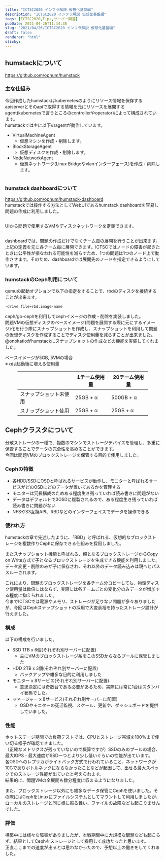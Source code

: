 ```yaml
---
title: "ICTSC2020 インフラ解説 仮想化基盤編"
description: "ICTSC2020 インフラ解説 仮想化基盤編"
tags: [ICTSC2020,Tips,サーバー関連]
pubDate: 2021-04-26T11:14:38
slug: "2021/04/26/ICTSC2020 インフラ解説 仮想化基盤編"
draft: false
renderer: "html"
sticky: 
---
```



<h2>humstackについて</h2>



<p><a href="https://github.com/ophum/humstack">https://github.com/ophum/humstack</a></p>



<h3>主な仕組み</h3>



<p>今回作成したhumstackはkubernetesのようにリソース情報を保存するapiserverとそのapiで取得する情報を元にリソースを展開するagent(kubernetesで言うところのcontrollerやoperator)によって構成されています。<br>
humstackでは主に以下のagentが動作しています。</p>



<ul><li>VirtualMachineAgent<ul><li>仮想マシンを作成・削除します。</li></ul></li><li>BlockStorageAgent<ul><li>仮想ディスクを作成・削除します。</li></ul></li><li>NodeNetworkAgent<ul><li>仮想ネットワーク(Linux Bridgeやvlanインターフェース)を作成・削除します。</li></ul></li></ul>



<figure class="wp-block-image"><img decoding="async" src="https://i.imgur.com/D8bVcB1.png.webp" alt=""/></figure>



<h3>humstack dashboardについて</h3>



<p><a href="https://github.com/ophum/humstack-dashboard">https://github.com/ophum/humstack-dashboard</a><br> humstackでは操作する方法としてWebUIであるhumstack dashboardを容易し問題の作成に利用しました。</p>



<figure class="wp-block-image"><img decoding="async" src="https://i.imgur.com/RFN0pBl.png.webp" alt=""/></figure>



<p>UIから問題で使用するVMやディスクネットワークを定義できます。<br>
</p>



<figure class="wp-block-image"><img decoding="async" src="https://i.imgur.com/JbP6XQP.png.webp" alt=""/></figure>



<p>dashboardでは、問題の作成だけでなくチーム毎の展開を行うことが出来ます。<br>
上記の定義を元に各チーム毎に展開できます。ICTSCではノードの障害が起きたときに公平性が損なわれる可能性を減らすため、1つの問題は1つのノード上で動作させます。そのため、dashboardでは展開先のノードを指定できるようにしています。<br>
</p>



<h3>humstackのCeph利用について</h3>



<p>qemuの起動オプションで以下の指定をすることで、rbdのディスクを接続することが出来ます。</p>


<div class="wp-block-syntaxhighlighter-code "><pre class="brush: plain; title: ; title: ; notranslate" title=""><code>-drive file=rbd:image-name</code></pre></div>


<p>ceph/go-cephを利用してcephイメージの作成・削除を実装しました。<br>
問題VMの仮想ディスクのベースイメージ(問題を展開する際に元にするイメージ)化を行う際にスナップショットを作成し、スナップショットを利用して問題の仮想ディスクを作成することでディスク使用量を減らすことが出来ました。<br>
@onokatioがhumstackにスナップショットの作成などの機能を実装してくれました。</p>



<p>ベースイメージが5GB, 5VMの場合<br>
※ αは起動後に増える使用量</p>



<figure class="wp-block-table"><table class=""><thead><tr><th></th><th>1チーム使用量</th><th>20チーム使用量</th></tr></thead><tbody><tr><td>スナップショット未使用</td><td>25GB + α</td><td>500GB + α</td></tr><tr><td>スナップショット使用</td><td>25GB + α</td><td>25GB + α</td></tr></tbody></table></figure>



<h2>Cephクラスタについて</h2>



<p>分散ストレージの一種で、複数のマシンでストレージデバイスを管理し、多重に保管することでデータの完全性を高めることができます。<br>
今回は問題VMのブロックストレージを保管する目的で使用しました。</p>



<h3>Cephの特徴</h3>



<ul><li>各HDD/SSDにOSDと呼ばれるサービスが動作し、モニターと呼ばれるサービスがどのOSDにどのデータが置いてあるかを管理する</li><li>モニターは冗長構成のためある程度生き残っていれば読み書きに問題がない</li><li>データはデフォルトで3OSDに複製されるので、ある程度生き残っていれば読み書きに問題がない</li><li>NFSやS3互換API、RBDなどのインターフェイスでデータを操作できる</li></ul>



<h3>使われ方</h3>



<p>humstackの章で先述したように、「RBD」と呼ばれる、仮想的なブロックストレージを複数作りCephに保存できる仕組みを採用しました。</p>



<p>またスナップショット機能と呼ばれる、親となるブロックストレージからCopy on Write方式で子となるブロックストレージを生成できる機能を利用しました。データ変更・削除のみが子に保存され、それ以外のデータ読み込みは親へとパススルーされます。</p>



<p>これにより、問題のブロックストレージを各チーム分コピーしても、物理ディスク使用量は数倍にはならず、実際には各チームごとの変化分のみデータが増加する程度に抑えられました。<br>
今までICTSCでは電源やメモリ、ストレージが足りない問題が多々ありましたが、今回はCephスナップショットの採用で大変余裕を持ったストレージ設計が行えました。</p>



<h3>構成</h3>



<p>以下の構成を行いました。</p>



<ul><li>SSD 1TB x 6個(それぞれ別サーバーに配置)<ul><li>主にVMのブロックストレージ系をこのSSDからなるプールに保管しました</li></ul></li><li>HDD 2TB x 3個(それぞれ別サーバーに配置)<ul><li>バックアップや雑多な目的に利用しました</li></ul></li><li>モニター x 8サービス(それぞれ別サーバーに配置)<ul><li>意思決定には奇数台である必要があるため、実際には常に1台はスタンバイ状態でした。</li></ul></li><li>マネージャー x 8サービス(それぞれ別サーバーに配置)<ul><li>OSDやモニターの死活監視、スケール、更新や、ダッシュボードを提供していました。</li></ul></li></ul>



<h3>性能</h3>



<p>ホットステージ期間での負荷テストでは、CPUとストレージ帯域を100%まで使い切る様子が確認できました。<br>
（正確なメトリクスが残っていないので概算ですが）SSDのみのプールの場合、最大IOPS・最大速度がSSD一つとより少し低いぐらいの性能が出ています。<br>
各OSDへのレプリカがライトバック方式で行われていること、ネットワークが10Gでありボトルネックにならなかったことなどが起因して、出せる最大スペックでのストレージ性能が出ていたと考えられます。<br>
結果的に、問題VMの全展開も数分程度に収まるようになりました。</p>



<p>また、ブロックストレージ以外にも雑多なデータ保管にCephを使いました。その際にはCephをLinuxにファイルシステムとしてマウントして利用しましたが、ローカルのストレージと同じ様に振る舞い、ファイルの故障なども起こりませんでした。</p>



<h3>評価</h3>



<p>構築中には様々な障害がありましたが、本戦期間中に大規模な問題なども起こらず、結果としてCephをストレージとして採用して成功たったと思います。<br>
正直ここまでの速度が出るとは思わなかったので、予想以上の働きをしてくれました。</p>
